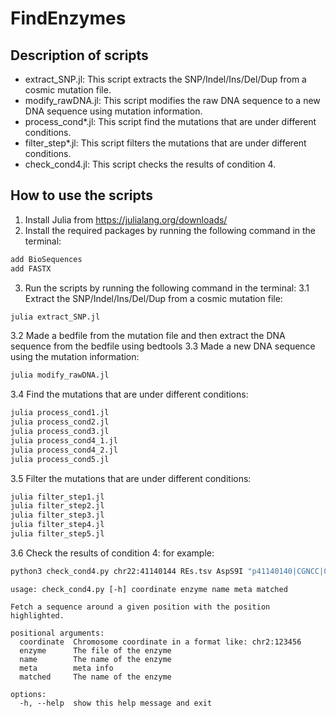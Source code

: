 # FindEnzymes

## Description of scripts

- extract_SNP.jl: This script extracts the SNP/Indel/Ins/Del/Dup from a cosmic mutation file.
- modify_rawDNA.jl: This script modifies the raw DNA sequence to a new DNA sequence using mutation information.
- process_cond*.jl: This script find the mutations that are under different conditions.
- filter_step*.jl: This script filters the mutations that are under different conditions.
- check_cond4.jl: This script checks the results of condition 4.

## How to use the scripts

1. Install Julia from https://julialang.org/downloads/
2. Install the required packages by running the following command in the terminal:
```bash
add BioSequences
add FASTX
```
3. Run the scripts by running the following command in the terminal:
3.1 Extract the SNP/Indel/Ins/Del/Dup from a cosmic mutation file:
```bash
julia extract_SNP.jl
```
3.2 Made a bedfile from the mutation file and then extract the DNA sequence from the bedfile using bedtools
3.3 Made a new DNA sequence using the mutation information:
```bash
julia modify_rawDNA.jl
```
3.4 Find the mutations that are under different conditions:
```bash
julia process_cond1.jl
julia process_cond2.jl
julia process_cond3.jl
julia process_cond4_1.jl
julia process_cond4_2.jl
julia process_cond5.jl
```
3.5 Filter the mutations that are under different conditions:
```bash
julia filter_step1.jl
julia filter_step2.jl
julia filter_step3.jl
julia filter_step4.jl
julia filter_step5.jl
```
3.6 Check the results of condition 4:
for example:

```bash
python3 check_cond4.py chr22:41140144 REs.tsv AspS9I "p41140140|CGNCC|0" flIII
```

```
usage: check_cond4.py [-h] coordinate enzyme name meta matched

Fetch a sequence around a given position with the position highlighted.

positional arguments:
  coordinate  Chromosome coordinate in a format like: chr2:123456
  enzyme      The file of the enzyme
  name        The name of the enzyme
  meta        meta info
  matched     The name of the enzyme

options:
  -h, --help  show this help message and exit
```



